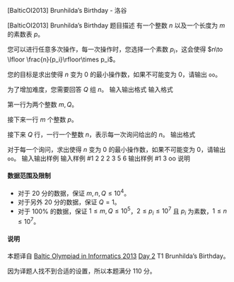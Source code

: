 



[BalticOI2013] Brunhilda’s Birthday - 洛谷














[BalticOI2013] Brunhilda’s Birthday
题目描述
有一个整数 $n$ 以及一个长度为 $m$ 的素数表 $p$。

您可以进行任意多次操作，每一次操作时，您选择一个素数 $p_i$，这会使得 $n\to \lfloor \frac{n}{p_i}\rfloor\times p_i$。

您的目标是求出使得 $n$ 变为 $0$ 的最小操作数，如果不可能变为 $0$，请输出 `oo`。

为了增加难度，您需要回答 $Q$ 组 $n$。 
输入输出格式
输入格式

第一行为两个整数 $m,Q$。

接下来一行 $m$ 个整数 $p$。

接下来 $Q$ 行，一行一个整数 $n$，表示每一次询问给出的 $n$。
输出格式

对于每一个询问，求出使得 $n$ 变为 $0$ 的最小操作数，如果不可能变为 $0$，请输出 `oo`。
输入输出样例
输入样例 #1
2 2
2 3
5
6
输出样例 #1
3
oo
说明
#### 数据范围及限制
- 对于 $20$ 分的数据，保证 $m,n,Q\le 10^4$。
- 对于另外 $20$ 分的数据，保证 $Q=1$。
- 对于 $100\%$ 的数据，保证 $1\le m,Q\le 10^5$，$2\le p_i\le 10^7$ 且 $p_i$ 为素数，$1\le n\le 10^7$。

#### 说明
本题译自 [Baltic Olympiad in Informatics 2013](https://boi.cses.fi/tasks.php) [Day 2](https://boi.cses.fi/files/boi2013_day2.pdf) T1 Brunhilda’s Birthday。

因为译题人找不到合适的设置，所以本题满分 $110$ 分。






